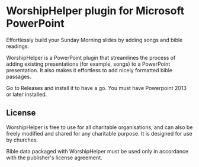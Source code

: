 # WorshipHelper plugin for Microsoft PowerPoint

Effortlessly build your Sunday Morning slides by adding songs and bible readings.

WorshipHelper is a PowerPoint plugin that streamlines the process of adding existing presentations (for example, songs) to a PowerPoint presentation. It also makes it effortless
to add nicely formatted bible passages.

Go to Releases and install it to have a go. You must have Powerpoint 2013 or later installed.

## License

WorshipHelper is free to use for all charitable organisations, and can also be freely modified and shared for any charitable purpose. It is designed for use by churches.

Bible data packaged with WorshipHelper must be used only in accordance with the publisher's license agreement.
